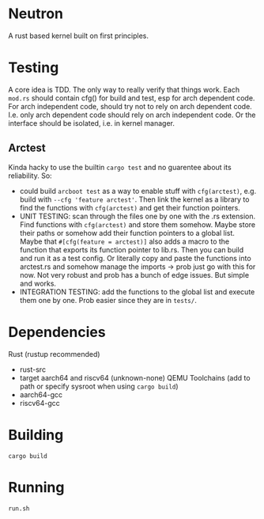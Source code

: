# Neutron
A rust based kernel built on first principles.

# Testing
A core idea is TDD. The only way to really verify that things work. Each `mod.rs` should contain cfg() for build and test, esp for arch dependent code. For arch independent code, should try not to rely on arch dependent code. I.e. only arch dependent code should rely on arch independent code. Or the interface should be isolated, i.e. in kernel manager.

## Arctest
Kinda hacky to use the builtin `cargo test` and no guarentee about its reliability.
So:
- could build `arcboot test` as a way to enable stuff with `cfg(arctest)`, e.g. build with `--cfg 'feature arctest'`. Then link the kernel as a library to find the functions with `cfg(arctest)` and get their function pointers.
- UNIT TESTING: scan through the files one by one with the .rs extension. Find functions with `cfg(arctest)` and store them somehow. Maybe store their paths or somehow add their function pointers to a global list. Maybe that `#[cfg(feature = arctest)]` also adds a macro to the function that exports its function pointer to lib.rs. Then you can build and run it as a test config. Or literally copy and paste the functions into arctest.rs and somehow manage the imports -> prob just go with this for now.
Not very robust and prob has a bunch of edge issues. But simple and works.
- INTEGRATION TESTING: add the functions to the global list and execute them one by one. Prob easier since they are in `tests/`.

# Dependencies
Rust (rustup recommended)
 - rust-src
 - target aarch64 and riscv64 (unknown-none)
QEMU
Toolchains (add to path or specify sysroot when using `cargo build`)
 - aarch64-gcc
 - riscv64-gcc

# Building
`cargo build`

# Running
`run.sh`

